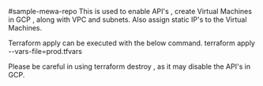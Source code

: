 #sample-mewa-repo
This is used to enable API's , create Virtual Machines in GCP , along with VPC and subnets.
Also assign static IP's to the Virtual Machines.

Terraform apply can be executed with the below command.
terraform apply --vars-file=prod.tfvars

Please be careful in using terraform destroy , as it may disable the API's in GCP.
